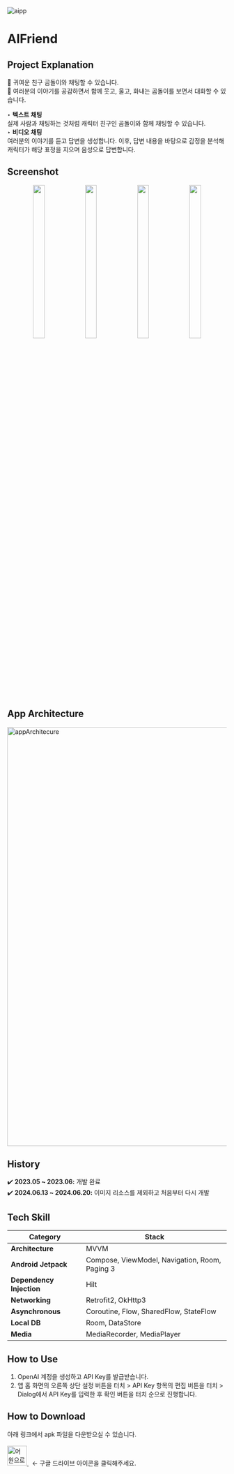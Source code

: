 ![aipp](https://github.com/gurumdevv/AIFriend/assets/129643788/cec5992f-e34c-4317-8204-245219a20ebb)

# AIFriend

## Project Explanation
🌟 귀여운 친구 곰돌이와 채팅할 수 있습니다.<br>
🌟 여러분의 이야기를 공감하면서 함께 웃고, 울고, 화내는 곰돌이를 보면서 대화할 수 있습니다.<br>
  
‣ **텍스트 채팅**<br>
실제 사람과 채팅하는 것처럼 캐릭터 친구인 곰돌이와 함께 채팅할 수 있습니다.<br>
‣ **비디오 채팅**<br>
여러분의 이야기를 듣고 답변을 생성합니다. 이후, 답변 내용을 바탕으로 감정을 분석해 캐릭터가 해당 표정을 지으며 음성으로 답변합니다.<br>

## Screenshot
<p align="center">
<img src="https://github.com/gurumdevv/AIFriend/assets/129643788/3e44fe85-03e2-4fa5-b6c5-7bbca9cedfd2" width="23%" height="30%">
<img src="https://github.com/gurumdevv/AIFriend/assets/129643788/f87606ec-2037-4290-820d-7756809e967f" width="23%" height="30%">
<img src="https://github.com/gurumdevv/AIFriend/assets/129643788/d9b7d569-1598-4025-a267-6ed6e9071550" width="23%" height="30%">
<img src="https://github.com/gurumdevv/AIFriend/assets/129643788/418a3076-0af2-4582-9e7d-01a5e4e89cd9" width="23%" height="30%">
</p>

## App Architecture
<img width="960" alt="appArchitecure" src="https://github.com/user-attachments/assets/7a1e83aa-b52e-49a1-b4b8-1fdb075e1f84">

## History
✔️ **2023.05 ~ 2023.06:** 개발 완료<br>
✔️ **2024.06.13 ~ 2024.06.20:** 이미지 리소스를 제외하고 처음부터 다시 개발<br>

## Tech Skill
| Category | Stack |
| --- | --- |
| **Architecture** | MVVM |
| **Android Jetpack** | Compose, ViewModel, Navigation, Room, Paging 3 |
| **Dependency Injection** | Hilt |
| **Networking** | Retrofit2, OkHttp3 |
| **Asynchronous** | Coroutine, Flow, SharedFlow, StateFlow |
| **Local DB** | Room, DataStore |
| **Media** | MediaRecorder, MediaPlayer |

## How to Use
1. OpenAI 계정을 생성하고 API Key를 발급받습니다.
2. 앱 홈 화면의 오른쪽 상단 설정 버튼을 터치 > API Key 항목의 편집 버튼을 터치 > Dialog에서 API Key를 입력한 후 확인 버튼을 터치 순으로 진행합니다.<br>

## How to Download
아래 링크에서 apk 파일을 다운받으실 수 있습니다.<br><br>
<a href="https://drive.google.com/drive/folders/1Z-EJgq0-X-6tzTsR5u8oAXfQIQib6IrW?usp=sharing">
    <img src="https://github.com/gurumdevv/VocaRoutine/assets/129643788/bb151951-8222-4d6d-b729-9cbc959707f5" alt="어원으로 암기" width="45" height="45">
</a> 
&nbsp;&nbsp;← 구글 드라이브 아이콘을 클릭해주세요.
